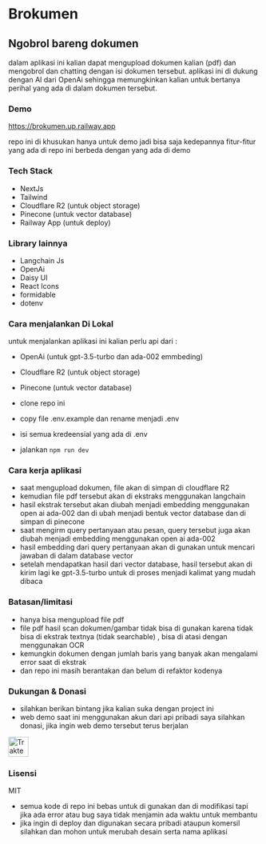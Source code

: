 # Brokumen
## Ngobrol bareng dokumen

dalam aplikasi ini kalian dapat mengupload dokumen kalian (pdf) dan mengobrol dan chatting dengan isi dokumen tersebut.
aplikasi ini di dukung dengan AI dari OpenAi sehingga memungkinkan kalian untuk bertanya perihal yang ada di dalam dokumen tersebut.

### Demo
https://brokumen.up.railway.app

repo ini di khusukan hanya untuk demo jadi bisa saja kedepannya fitur-fitur yang ada di repo ini berbeda dengan yang ada di demo


### Tech Stack
- NextJs
- Tailwind
- Cloudflare R2 (untuk object storage)
- Pinecone (untuk vector database)
- Railway App (untuk deploy)

### Library lainnya
- Langchain Js
- OpenAi
- Daisy UI
- React Icons
- formidable
- dotenv

### Cara menjalankan Di Lokal
untuk menjalankan aplikasi ini kalian perlu api dari :
- OpenAi (untuk gpt-3.5-turbo dan ada-002 emmbeding)
- Cloudflare R2 (untuk object storage)
- Pinecone (untuk vector database) 

- clone repo ini
- copy file .env.example dan rename menjadi .env
- isi semua kredeensial yang ada di .env
- jalankan `npm run dev`

### Cara kerja aplikasi
- saat mengupload dokumen, file akan di simpan di cloudflare R2
- kemudian file pdf tersebut akan di ekstraks menggunakan langchain
- hasil ekstrak tersebut akan diubah menjadi embedding menggunakan open ai ada-002 dan di ubah menjadi bentuk vector database dan di simpan di pinecone
- saat mengirm query pertanyaan atau pesan, query tersebut juga akan diubah menjadi embedding menggunakan open ai ada-002
- hasil embedding dari query pertanyaan akan di gunakan untuk mencari jawaban di dalam database vector
- setelah mendapatkan hasil dari vector database, hasil tersebut akan di kirim lagi ke gpt-3.5-turbo untuk di proses menjadi kalimat yang mudah dibaca

### Batasan/limitasi
- hanya bisa mengupload file pdf
- file pdf hasil scan dokumen/gambar tidak bisa di gunakan karena tidak bisa di ekstrak textnya (tidak searchable) , bisa di atasi dengan menggunakan OCR
- kemungkin dokumen dengan jumlah baris yang banyak akan mengalami error saat di ekstrak
- dan repo ini masih berantakan dan belum di refaktor kodenya

### Dukungan & Donasi
- silahkan berikan bintang jika kalian suka dengan project ini
- web demo saat ini menggunakan akun dari api pribadi saya silahkan donasi, jika ingin web demo tersebut terus berjalan

<a href="https://trakteer.id/bagood/tip" target="_blank"><img id="wse-buttons-preview" src="https://cdn.trakteer.id/images/embed/trbtn-red-1.png" height="40" style="border:0px;height:40px;" alt="Trakteer Saya"></a>


### Lisensi
MIT 
- semua kode di repo ini bebas untuk di gunakan dan di modifikasi tapi jika ada error atau bug saya tidak menjamin ada waktu untuk membantu
- jika ingin di deploy dan digunakan secara pribadi ataupun komersil silahkan dan mohon untuk merubah desain serta nama aplikasi
